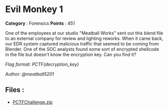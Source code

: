 # Evil Monkey 1

**Category** : Forensics
**Points** : 451

One of the employees at our studio "Meatball Works" sent out this blend file to an external company for review and lighting reworks. When it came back, our EDR system captured malicious traffic that seemed to be coming from Blender. One of the SOC analysts found some sort of encrypted shellcode in the file but doesn't know the encryption key. Can you find it? 

*Flag format: PCTF{decryption_key}*

*Author: @meatball5201*

## Files : 
 - [PCTFChallenge.zip](./PCTFChallenge.zip)


